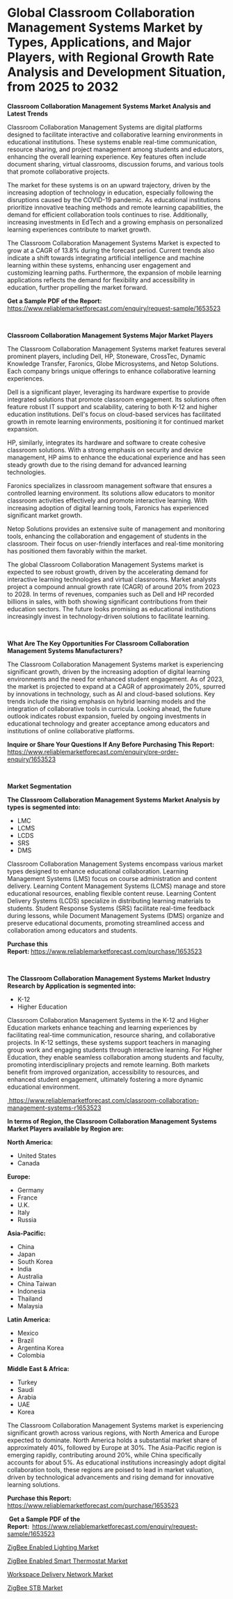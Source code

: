 <p><h1>Global Classroom Collaboration Management Systems Market by Types, Applications, and Major Players, with Regional Growth Rate Analysis and Development Situation, from 2025 to 2032</h1></p><p><strong>Classroom Collaboration Management Systems Market Analysis and Latest Trends</strong></p>
<p><p>Classroom Collaboration Management Systems are digital platforms designed to facilitate interactive and collaborative learning environments in educational institutions. These systems enable real-time communication, resource sharing, and project management among students and educators, enhancing the overall learning experience. Key features often include document sharing, virtual classrooms, discussion forums, and various tools that promote collaborative projects.</p><p>The market for these systems is on an upward trajectory, driven by the increasing adoption of technology in education, especially following the disruptions caused by the COVID-19 pandemic. As educational institutions prioritize innovative teaching methods and remote learning capabilities, the demand for efficient collaboration tools continues to rise. Additionally, increasing investments in EdTech and a growing emphasis on personalized learning experiences contribute to market growth.</p><p>The Classroom Collaboration Management Systems Market is expected to grow at a CAGR of 13.8% during the forecast period. Current trends also indicate a shift towards integrating artificial intelligence and machine learning within these systems, enhancing user engagement and customizing learning paths. Furthermore, the expansion of mobile learning applications reflects the demand for flexibility and accessibility in education, further propelling the market forward.</p></p>
<p><strong>Get a Sample PDF of the Report:&nbsp;</strong> <a href="https://www.reliablemarketforecast.com/enquiry/request-sample/1653523?utm_campaign=1080&utm_medium=2&utm_source=Github&utm_content=ia&utm_term=08032025&utm_id=classroom-collaboration-management-systems">https://www.reliablemarketforecast.com/enquiry/request-sample/1653523</a></p>
<p>&nbsp;</p>
<p><strong>Classroom Collaboration Management Systems Major Market Players</strong></p>
<p><p>The Classroom Collaboration Management Systems market features several prominent players, including Dell, HP, Stoneware, CrossTec, Dynamic Knowledge Transfer, Faronics, Globe Microsystems, and Netop Solutions. Each company brings unique offerings to enhance collaborative learning experiences.</p><p>Dell is a significant player, leveraging its hardware expertise to provide integrated solutions that promote classroom engagement. Its solutions often feature robust IT support and scalability, catering to both K-12 and higher education institutions. Dell's focus on cloud-based services has facilitated growth in remote learning environments, positioning it for continued market expansion.</p><p>HP, similarly, integrates its hardware and software to create cohesive classroom solutions. With a strong emphasis on security and device management, HP aims to enhance the educational experience and has seen steady growth due to the rising demand for advanced learning technologies.</p><p>Faronics specializes in classroom management software that ensures a controlled learning environment. Its solutions allow educators to monitor classroom activities effectively and promote interactive learning. With increasing adoption of digital learning tools, Faronics has experienced significant market growth.</p><p>Netop Solutions provides an extensive suite of management and monitoring tools, enhancing the collaboration and engagement of students in the classroom. Their focus on user-friendly interfaces and real-time monitoring has positioned them favorably within the market.</p><p>The global Classroom Collaboration Management Systems market is expected to see robust growth, driven by the accelerating demand for interactive learning technologies and virtual classrooms. Market analysts project a compound annual growth rate (CAGR) of around 20% from 2023 to 2028. In terms of revenues, companies such as Dell and HP recorded billions in sales, with both showing significant contributions from their education sectors. The future looks promising as educational institutions increasingly invest in technology-driven solutions to facilitate learning.</p></p>
<p>&nbsp;</p>
<p><strong>What Are The Key Opportunities For Classroom Collaboration Management Systems Manufacturers?</strong></p>
<p><p>The Classroom Collaboration Management Systems market is experiencing significant growth, driven by the increasing adoption of digital learning environments and the need for enhanced student engagement. As of 2023, the market is projected to expand at a CAGR of approximately 20%, spurred by innovations in technology, such as AI and cloud-based solutions. Key trends include the rising emphasis on hybrid learning models and the integration of collaborative tools in curricula. Looking ahead, the future outlook indicates robust expansion, fueled by ongoing investments in educational technology and greater acceptance among educators and institutions of online collaborative platforms.</p></p>
<p><strong>Inquire or Share Your Questions If Any Before Purchasing This Report:</strong> <a href="https://www.reliablemarketforecast.com/enquiry/pre-order-enquiry/1653523?utm_campaign=1080&utm_medium=2&utm_source=Github&utm_content=ia&utm_term=08032025&utm_id=classroom-collaboration-management-systems">https://www.reliablemarketforecast.com/enquiry/pre-order-enquiry/1653523</a></p>
<p>&nbsp;</p>
<p><strong>Market Segmentation</strong></p>
<p><strong>The Classroom Collaboration Management Systems Market Analysis by types is segmented into:</strong></p>
<p><ul><li>LMC</li><li>LCMS</li><li>LCDS</li><li>SRS</li><li>DMS</li></ul></p>
<p><p>Classroom Collaboration Management Systems encompass various market types designed to enhance educational collaboration. Learning Management Systems (LMS) focus on course administration and content delivery. Learning Content Management Systems (LCMS) manage and store educational resources, enabling flexible content reuse. Learning Content Delivery Systems (LCDS) specialize in distributing learning materials to students. Student Response Systems (SRS) facilitate real-time feedback during lessons, while Document Management Systems (DMS) organize and preserve educational documents, promoting streamlined access and collaboration among educators and students.</p></p>
<p><strong>Purchase this Report:&nbsp;</strong><a href="https://www.reliablemarketforecast.com/purchase/1653523?utm_campaign=1080&utm_medium=2&utm_source=Github&utm_content=ia&utm_term=08032025&utm_id=classroom-collaboration-management-systems">https://www.reliablemarketforecast.com/purchase/1653523</a></p>
<p>&nbsp;</p>
<p><strong>The Classroom Collaboration Management Systems Market Industry Research by Application is segmented into:</strong></p>
<p><ul><li>K-12</li><li>Higher Education</li></ul></p>
<p><p>Classroom Collaboration Management Systems in the K-12 and Higher Education markets enhance teaching and learning experiences by facilitating real-time communication, resource sharing, and collaborative projects. In K-12 settings, these systems support teachers in managing group work and engaging students through interactive learning. For Higher Education, they enable seamless collaboration among students and faculty, promoting interdisciplinary projects and remote learning. Both markets benefit from improved organization, accessibility to resources, and enhanced student engagement, ultimately fostering a more dynamic educational environment.</p></p>
<p><a href="https://www.reliablemarketforecast.com/classroom-collaboration-management-systems-r1653523?utm_campaign=1080&utm_medium=2&utm_source=Github&utm_content=ia&utm_term=08032025&utm_id=classroom-collaboration-management-systems">&nbsp;https://www.reliablemarketforecast.com/classroom-collaboration-management-systems-r1653523</a></p>
<p><strong>In terms of Region, the Classroom Collaboration Management Systems Market Players available by Region are:</strong></p>
<p>
    <p> <strong> North America: </strong>
        <ul>
            <li>United States</li>
            <li>Canada</li>
        </ul>
        </p> 
    <p> <strong> Europe: </strong>
        <ul>
            <li>Germany</li>
            <li>France</li>
            <li>U.K.</li>
            <li>Italy</li>
            <li>Russia</li>
        </ul>
        </p> 
    <p> <strong> Asia-Pacific: </strong>
        <ul>
            <li>China</li>
            <li>Japan</li>
            <li>South Korea</li>
            <li>India</li>
            <li>Australia</li>
            <li>China Taiwan</li>
            <li>Indonesia</li>
            <li>Thailand</li>
            <li>Malaysia</li>
        </ul>
        </p> 
    <p> <strong> Latin America: </strong>
        <ul>
            <li>Mexico</li>
            <li>Brazil</li>
            <li>Argentina Korea</li>
            <li>Colombia</li>
        </ul>
        </p> 
    <p> <strong> Middle East & Africa: </strong>
        <ul>
            <li>Turkey</li>
            <li>Saudi</li>
            <li>Arabia</li>
            <li>UAE</li>
            <li>Korea</li>
        </ul>
    </p>
    </p>
<p><p>The Classroom Collaboration Management Systems market is experiencing significant growth across various regions, with North America and Europe expected to dominate. North America holds a substantial market share of approximately 40%, followed by Europe at 30%. The Asia-Pacific region is emerging rapidly, contributing around 20%, while China specifically accounts for about 5%. As educational institutions increasingly adopt digital collaboration tools, these regions are poised to lead in market valuation, driven by technological advancements and rising demand for innovative learning solutions.</p></p>
<p><strong>Purchase this Report: </strong><a href="https://www.reliablemarketforecast.com/purchase/1653523?utm_campaign=1080&utm_medium=2&utm_source=Github&utm_content=ia&utm_term=08032025&utm_id=classroom-collaboration-management-systems">https://www.reliablemarketforecast.com/purchase/1653523</a></p>
<p>&nbsp;<strong>Get a Sample PDF of the Report:&nbsp;&nbsp;</strong><a href="https://www.reliablemarketforecast.com/enquiry/request-sample/1653523?utm_campaign=1080&utm_medium=2&utm_source=Github&utm_content=ia&utm_term=08032025&utm_id=classroom-collaboration-management-systems">https://www.reliablemarketforecast.com/enquiry/request-sample/1653523</a></p>
<p><strong></strong></p>
<p><p><a href="https://github.com/saqafidrahea/Market-Research-Report-List-1/blob/main/zigbee-enabled-lighting-market.md?utm_campaign=1080&utm_medium=2&utm_source=Github&utm_content=ia&utm_term=08032025&utm_id=classroom-collaboration-management-systems">ZigBee Enabled Lighting Market</a></p><p><a href="https://github.com/atawanyeze/Market-Research-Report-List-1/blob/main/zigbee-enabled-smart-thermostat-market.md?utm_campaign=1080&utm_medium=2&utm_source=Github&utm_content=ia&utm_term=08032025&utm_id=classroom-collaboration-management-systems">ZigBee Enabled Smart Thermostat Market</a></p><p><a href="https://github.com/afghatakito29/Market-Research-Report-List-1/blob/main/workspace-delivery-network-market.md?utm_campaign=1080&utm_medium=2&utm_source=Github&utm_content=ia&utm_term=08032025&utm_id=classroom-collaboration-management-systems">Workspace Delivery Network Market</a></p><p><a href="https://github.com/gdfhhhj/Market-Research-Report-List-7/blob/main/zigbee-stb-market.md?utm_campaign=1080&utm_medium=2&utm_source=Github&utm_content=ia&utm_term=08032025&utm_id=classroom-collaboration-management-systems">ZigBee STB Market</a></p></p>